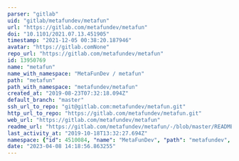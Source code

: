 ```yaml
---
parser: "gitlab"
uid: "gitlab/metafundev/metafun"
url: "https://gitlab.com/metafundev/metafun"
doi: "10.1101/2021.07.13.451905"
timestamp: "2021-12-05 00:38:20.187946"
avatar: "https://gitlab.comNone"
repo_url: "https://gitlab.com/metafundev/metafun"
id: 13950769
name: "metafun"
name_with_namespace: "MetaFunDev / metafun"
path: "metafun"
path_with_namespace: "metafundev/metafun"
created_at: "2019-08-23T07:32:18.094Z"
default_branch: "master"
ssh_url_to_repo: "git@gitlab.com:metafundev/metafun.git"
http_url_to_repo: "https://gitlab.com/metafundev/metafun.git"
web_url: "https://gitlab.com/metafundev/metafun"
readme_url: "https://gitlab.com/metafundev/metafun/-/blob/master/README.md"
last_activity_at: "2019-10-18T13:32:27.694Z"
namespace: {"id": 4510084, "name": "MetaFunDev", "path": "metafundev", "kind": "group", "full_path": "metafundev", "parent_id": null, "avatar_url": null, "web_url": "https://gitlab.com/groups/metafundev"}
date: "2023-04-08 14:18:56.863255"
---
```

